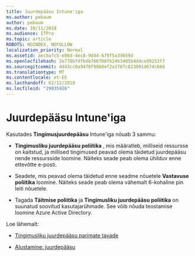 ```yaml
---
title: Juurdepääsu Intune'iga
ms.author: pebaum
author: pebaum
ms.date: 10/11/2018
ms.audience: ITPro
ms.topic: article
ROBOTS: NOINDEX, NOFOLLOW
localization_priority: Normal
ms.assetid: aecba7c5-e86d-4ec8-9d44-679f5a3d659d
ms.openlocfilehash: 2e778bf4fbdb766700fb24b3405b4ddce89253f7
ms.sourcegitcommit: dd43cc0a9470f98b8ef2a3787c823801d674c666
ms.translationtype: MT
ms.contentlocale: et-EE
ms.lasthandoff: 02/12/2019
ms.locfileid: "29935926"
---
```

# <a name="conditional-access-with-intune"></a>Juurdepääsu Intune'iga

Kasutades **Tingimusjuurdepääsu** Intune'iga nõuab 3 sammu: 
  
- **Tingimusliku juurdepääsu poliitika** , mis määratleb, milliseid ressursse on kaitstud, ja millised tingimused peavad olema täidetud juurdepääsu nende ressursside loomine. Näiteks seade peab olema ühilduv enne ettevõtte e-posti. 
    
- Seadete, mis peavad olema täidetud enne seadme nõuetele **Vastavuse poliitika** loomine. Näiteks seade peab olema vähemalt 6-kohaline pin leiti nõuetele. 
    
- Tagada **Täitmise poliitika** ja **Tingimusliku juurdepääsu poliitika** on suunatud soovitud kasutajarühmade. See võib nõuda teostamise loomine Azure Active Directory. 
    
Loe lähemalt:
  
- [Tingimusliku juurdepääsu parimate tavade](https://docs.microsoft.com/azure/active-directory/conditional-access/best-practices)
    
- [Alustamine: juurdepääsu](https://docs.microsoft.com/azure/active-directory/active-directory-conditional-access-azure-portal-get-started)
    

